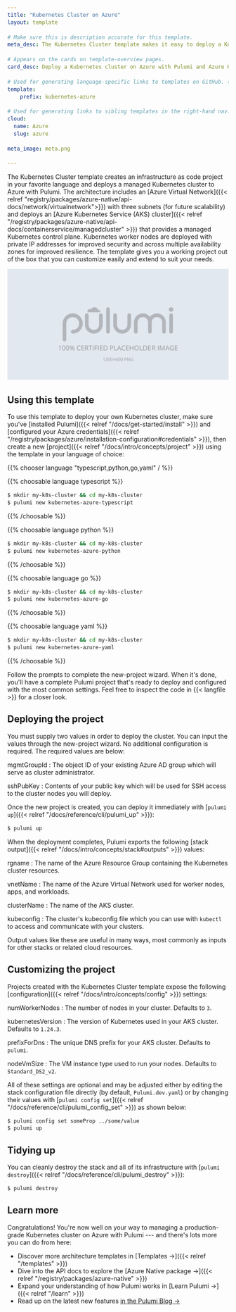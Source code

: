```yaml
---
title: "Kubernetes Cluster on Azure"
layout: template

# Make sure this is description accurate for this template.
meta_desc: The Kubernetes Cluster template makes it easy to deploy a Kubernetes cluster on Azure with Pulumi and Azure Kubernetes Service (AKS).

# Appears on the cards on template-overview pages.
card_desc: Deploy a Kubernetes cluster on Azure with Pulumi and Azure Kubernetes Service (AKS).

# Used for generating language-specific links to templates on GitHub. (Example: `static-website-aws`)
template:
    prefix: kubernetes-azure

# Used for generating links to sibling templates in the right-hand nav. Slug is this template's parent directory.
cloud:
  name: Azure
  slug: azure

meta_image: meta.png

---
```


The Kubernetes Cluster template creates an infrastructure as code project in your favorite language and deploys a managed Kubernetes cluster to Azure with Pulumi. The architecture includes an [Azure Virtual Network]({{< relref "registry/packages/azure-native/api-docs/network/virtualnetwork">}}) with three subnets (for future scalability) and deploys an [Azure Kubernetes Service (AKS) cluster]({{< relref "/registry/packages/azure-native/api-docs/containerservice/managedcluster" >}}) that provides a managed Kubernetes control plane. Kubernetes worker nodes are deployed with private IP addresses for improved security and across multiple availability zones for improved resilience. The template gives you a working project out of the box that you can customize easily and extend to suit your needs.

![An architecture diagram of the Pulumi Azure Kubernetes Cluster template](./architecture.png)

## Using this template

To use this template to deploy your own Kubernetes cluster, make sure you've [installed Pulumi]({{< relref "/docs/get-started/install" >}}) and [configured your Azure credentials]({{< relref "/registry/packages/azure/installation-configuration#credentials" >}}), then create a new [project]({{< relref "/docs/intro/concepts/project" >}}) using the template in your language of choice:

{{% chooser language "typescript,python,go,yaml" / %}}

{{% choosable language typescript %}}

```bash
$ mkdir my-k8s-cluster && cd my-k8s-cluster
$ pulumi new kubernetes-azure-typescript
```

{{% /choosable %}}

{{% choosable language python %}}

```bash
$ mkdir my-k8s-cluster && cd my-k8s-cluster
$ pulumi new kubernetes-azure-python
```

{{% /choosable %}}

{{% choosable language go %}}

```bash
$ mkdir my-k8s-cluster && cd my-k8s-cluster
$ pulumi new kubernetes-azure-go
```

{{% /choosable %}}

{{% choosable language yaml %}}

```bash
$ mkdir my-k8s-cluster && cd my-k8s-cluster
$ pulumi new kubernetes-azure-yaml
```

{{% /choosable %}}

Follow the prompts to complete the new-project wizard. When it's done, you'll have a complete Pulumi project that's ready to deploy and configured with the most common settings. Feel free to inspect the code in {{< langfile >}} for a closer look.

## Deploying the project

You must supply two values in order to deploy the cluster. You can input the values through the new-project wizard. No additional configuration is required. The required values are below:

mgmtGroupId
: The object ID of your existing Azure AD group which will serve as cluster administrator.

sshPubKey
: Contents of your public key which will be used for SSH access to the cluster nodes you will deploy.

Once the new project is created, you can deploy it immediately with [`pulumi up`]({{< relref "/docs/reference/cli/pulumi_up" >}}):

```bash
$ pulumi up
```

When the deployment completes, Pulumi exports the following [stack output]({{< relref "/docs/intro/concepts/stack#outputs" >}}) values:

rgname
: The name of the Azure Resource Group containing the Kubernetes cluster resources.

vnetName
: The name of the Azure Virtual Network used for worker nodes, apps, and workloads.

clusterName
: The name of the AKS cluster.

kubeconfig
: The cluster's kubeconfig file which you can use with `kubectl` to access and communicate with your clusters.

Output values like these are useful in many ways, most commonly as inputs for other stacks or related cloud resources.

## Customizing the project

Projects created with the Kubernetes Cluster template expose the following [configuration]({{< relref "/docs/intro/concepts/config" >}}) settings:

numWorkerNodes
: The number of nodes in your cluster. Defaults to `3`.

kubernetesVersion
: The version of Kubernetes used in your AKS cluster. Defaults to `1.24.3`.

prefixForDns
: The unique DNS prefix for your AKS cluster. Defaults to `pulumi`.

nodeVmSize
: The VM instance type used to run your nodes. Defaults to `Standard_DS2_v2`.

All of these settings are optional and may be adjusted either by editing the stack configuration file directly (by default, `Pulumi.dev.yaml`) or by changing their values with [`pulumi config set`]({{< relref "/docs/reference/cli/pulumi_config_set" >}}) as shown below:

```bash
$ pulumi config set someProp ../some/value
$ pulumi up
```

## Tidying up

You can cleanly destroy the stack and all of its infrastructure with [`pulumi destroy`]({{< relref "/docs/reference/cli/pulumi_destroy" >}}):

```bash
$ pulumi destroy
```

## Learn more

Congratulations! You're now well on your way to managing a production-grade Kubernetes cluster on Azure with Pulumi --- and there's lots more you can do from here:

* Discover more architecture templates in [Templates &rarr;]({{< relref "/templates" >}})
* Dive into the API docs to explore the [Azure Native package &rarr;]({{< relref "/registry/packages/azure-native" >}})
* Expand your understanding of how Pulumi works in [Learn Pulumi &rarr;]({{< relref "/learn" >}})
* Read up on the latest new features [in the Pulumi Blog &rarr;](/blog/tag/kubernetes)
